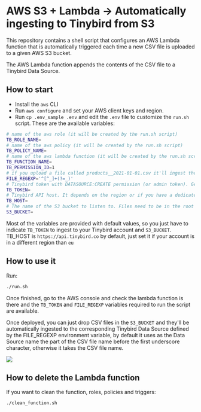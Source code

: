 # AWS S3 + Lambda -> Automatically ingesting to Tinybird from S3

This repository contains a shell script that configures an AWS Lambda function that is automatically triggered each time a new CSV file is uploaded to a given AWS S3 bucket.

The AWS Lambda function appends the contents of the CSV file to a Tinybird Data Source.

## How to start

- Install the `aws` CLI
- Run `aws configure` and set your AWS client keys and region.
- Run `cp .env_sample .env` and edit the `.env` file to customize the `run.sh` script. These are the available variables:

```sh
# name of the aws role (it will be created by the run.sh script)
TB_ROLE_NAME=
# name of the aws policy (it will be created by the run.sh script)
TB_POLICY_NAME=
# name of the aws lambda function (it will be created by the run.sh script)
TB_FUNCTION_NAME=
TB_PERMISSION_ID=1
# if you upload a file called products__2021-01-01.csv it'll ingest the contents in the Tinybird products Data Source
FILE_REGEXP='^[^_]+(?=_)'
# Tinybird token with DATASOURCE:CREATE permission (or admin token). Get it from https://ui.tinybird.co/tokens
TB_TOKEN=
# Tinybird API host. It depends on the region or if you have a dedicated host (eu=https://api.tinybird.co) (us-east=https://api.us-east.tinybird.co) default is `eu` host
TB_HOST=
# The name of the S3 bucket to listen to. Files need to be in the root of the bucket
S3_BUCKET=
```

Most of the variables are provided with default values, so you just have to indicate `TB_TOKEN` to ingest to your Tinybird account and `S3_BUCKET`. TB_HOST is `https://api.tinybird.co` by default, just set it if your account is in a different region than `eu`

## How to use it

Run: 

```bash
./run.sh
```

Once finished, go to the AWS console and check the lambda function is there and the `TB_TOKEN` and `FILE_REGEXP` variables required to run the script are available.

Once deployed, you can just drop CSV files in the `S3_BUCKET` and they'll be automatically ingested to the corresponding Tinybird Data Source defined by the FILE_REGEXP environment variable, by default it uses as the Data Source name the part of the CSV file name before the first underscore character, otherwise it takes the CSV file name.

![](output.gif)

## How to delete the Lambda function

If you want to clean the function, roles, policies and triggers:

```bash
./clean_function.sh
```
